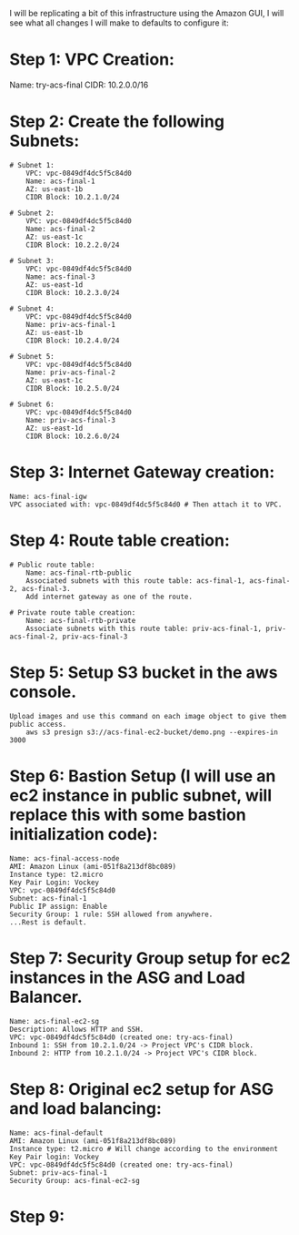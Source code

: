 I will be replicating a bit of this infrastructure using the Amazon GUI, I will see what all changes I will make to defaults to configure it:

# Step 1: VPC Creation:
Name: try-acs-final
CIDR: 10.2.0.0/16

# Step 2: Create the following Subnets:
    # Subnet 1: 
        VPC: vpc-0849df4dc5f5c84d0
        Name: acs-final-1
        AZ: us-east-1b
        CIDR Block: 10.2.1.0/24
    
    # Subnet 2:
        VPC: vpc-0849df4dc5f5c84d0
        Name: acs-final-2
        AZ: us-east-1c
        CIDR Block: 10.2.2.0/24
    
    # Subnet 3:
        VPC: vpc-0849df4dc5f5c84d0
        Name: acs-final-3
        AZ: us-east-1d
        CIDR Block: 10.2.3.0/24

    # Subnet 4:
        VPC: vpc-0849df4dc5f5c84d0
        Name: priv-acs-final-1
        AZ: us-east-1b
        CIDR Block: 10.2.4.0/24        

    # Subnet 5:
        VPC: vpc-0849df4dc5f5c84d0
        Name: priv-acs-final-2
        AZ: us-east-1c
        CIDR Block: 10.2.5.0/24  

    # Subnet 6:
        VPC: vpc-0849df4dc5f5c84d0
        Name: priv-acs-final-3
        AZ: us-east-1d
        CIDR Block: 10.2.6.0/24  

# Step 3: Internet Gateway creation:
    Name: acs-final-igw
    VPC associated with: vpc-0849df4dc5f5c84d0 # Then attach it to VPC.

# Step 4: Route table creation:
    # Public route table:
        Name: acs-final-rtb-public
        Associated subnets with this route table: acs-final-1, acs-final-2, acs-final-3.
        Add internet gateway as one of the route.

    # Private route table creation:
        Name: acs-final-rtb-private
        Associate subnets with this route table: priv-acs-final-1, priv-acs-final-2, priv-acs-final-3


# Step 5: Setup S3 bucket in the aws console.
    Upload images and use this command on each image object to give them public access.
        aws s3 presign s3://acs-final-ec2-bucket/demo.png --expires-in 3000

# Step 6: Bastion Setup (I will use an ec2 instance in public subnet, will replace this with some bastion initialization code):
    Name: acs-final-access-node
    AMI: Amazon Linux (ami-051f8a213df8bc089)
    Instance type: t2.micro
    Key Pair Login: Vockey
    VPC: vpc-0849df4dc5f5c84d0
    Subnet: acs-final-1 
    Public IP assign: Enable
    Security Group: 1 rule: SSH allowed from anywhere.
    ...Rest is default.

# Step 7: Security Group setup for ec2 instances in the ASG and Load Balancer.
    Name: acs-final-ec2-sg
    Description: Allows HTTP and SSH.
    VPC: vpc-0849df4dc5f5c84d0 (created one: try-acs-final)
    Inbound 1: SSH from 10.2.1.0/24 -> Project VPC's CIDR block.
    Inbound 2: HTTP from 10.2.1.0/24 -> Project VPC's CIDR block.

# Step 8: Original ec2 setup for ASG and load balancing:
    Name: acs-final-default
    AMI: Amazon Linux (ami-051f8a213df8bc089)
    Instance type: t2.micro # Will change according to the environment
    Key Pair login: Vockey
    VPC: vpc-0849df4dc5f5c84d0 (created one: try-acs-final)
    Subnet: priv-acs-final-1
    Security Group: acs-final-ec2-sg

# Step 9: 
